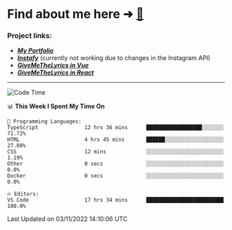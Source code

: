 # Find about me here ➜ [🧑](https://pauabella.dev)

### Project links:
- ***[My Portfolio](https://pauabella.dev)***
- ***[Instafy](https://instafy.me)*** (currently not working due to changes in the Instagram API)
- ***[GiveMeTheLyrics in Vue](https://lyrics.pauabella.dev)***
- ***[GiveMeTheLyrics in React](https://pauabella.dev/GiveMeTheLyrics)***

---
<!--START_SECTION:waka-->
![Code Time](http://img.shields.io/badge/Code%20Time-1%2C613%20hrs%2013%20mins-blue)

📊 **This Week I Spent My Time On** 

```text
💬 Programming Languages: 
TypeScript               12 hrs 36 mins      ██████████████████░░░░░░░   71.72% 
HTML                     4 hrs 45 mins       ██████░░░░░░░░░░░░░░░░░░░   27.08% 
CSS                      12 mins             ░░░░░░░░░░░░░░░░░░░░░░░░░   1.19% 
Other                    0 secs              ░░░░░░░░░░░░░░░░░░░░░░░░░   0.0% 
Docker                   0 secs              ░░░░░░░░░░░░░░░░░░░░░░░░░   0.0%

🔥 Editors: 
VS Code                  17 hrs 34 mins      █████████████████████████   100.0%

```


 Last Updated on 03/11/2022 14:10:06 UTC
<!--END_SECTION:waka-->
